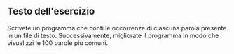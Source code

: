 ## Testo dell'esercizio

Scrivete un programma che conti le occorrenze di ciascuna parola presente in un file di testo. Successivamente, migliorate il programma in modo che visualizzi le 100 parole più comuni.